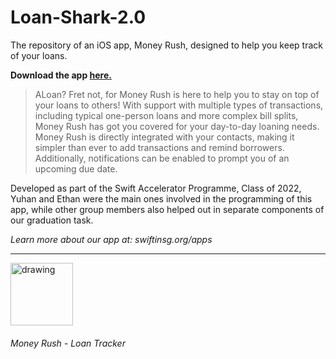 # Loan-Shark-2.0

The repository of an iOS app, Money Rush, designed to help you keep track of your loans. 

**Download the app [here.](app.swiftinsg.org/moneyrush)**

>ALoan? Fret not, for Money Rush is here to help you to stay on top of your loans to others! With support with multiple types of transactions, including typical one-person loans and more complex bill splits, Money Rush has got you covered for your day-to-day loaning needs.
Money Rush is directly integrated with your contacts, making it simpler than ever to add transactions and remind borrowers. Additionally, notifications can be enabled to prompt you of an upcoming due date.

Developed as part of the Swift Accelerator Programme, Class of 2022, Yuhan and Ethan were the main ones involved in the programming of this app, while other group members also helped out in separate components of our graduation task. 

_Learn more about our app at: swiftinsg.org/apps_

---
<img src="https://user-images.githubusercontent.com/103890582/206902183-89d466fa-7a4a-4f89-a91c-33167cb957f5.png" alt="drawing" width="100"/>

###### Money Rush - Loan Tracker
